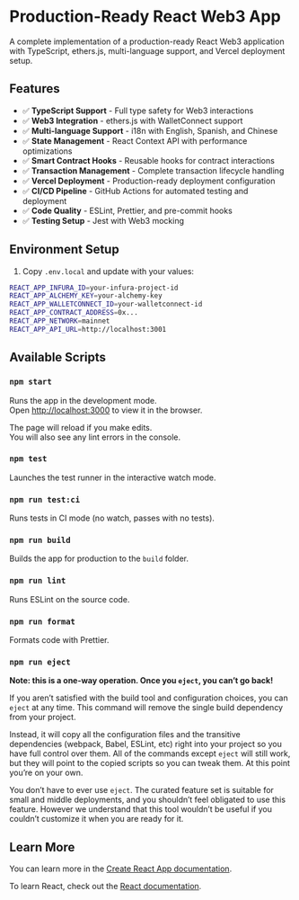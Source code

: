 # Production-Ready React Web3 App

A complete implementation of a production-ready React Web3 application with TypeScript, ethers.js, multi-language support, and Vercel deployment setup.

## Features

- ✅ **TypeScript Support** - Full type safety for Web3 interactions
- ✅ **Web3 Integration** - ethers.js with WalletConnect support
- ✅ **Multi-language Support** - i18n with English, Spanish, and Chinese
- ✅ **State Management** - React Context API with performance optimizations
- ✅ **Smart Contract Hooks** - Reusable hooks for contract interactions
- ✅ **Transaction Management** - Complete transaction lifecycle handling
- ✅ **Vercel Deployment** - Production-ready deployment configuration
- ✅ **CI/CD Pipeline** - GitHub Actions for automated testing and deployment
- ✅ **Code Quality** - ESLint, Prettier, and pre-commit hooks
- ✅ **Testing Setup** - Jest with Web3 mocking

## Environment Setup

1. Copy `.env.local` and update with your values:
```bash
REACT_APP_INFURA_ID=your-infura-project-id
REACT_APP_ALCHEMY_KEY=your-alchemy-key
REACT_APP_WALLETCONNECT_ID=your-walletconnect-id
REACT_APP_CONTRACT_ADDRESS=0x...
REACT_APP_NETWORK=mainnet
REACT_APP_API_URL=http://localhost:3001
```

## Available Scripts

### `npm start`

Runs the app in the development mode.\
Open [http://localhost:3000](http://localhost:3000) to view it in the browser.

The page will reload if you make edits.\
You will also see any lint errors in the console.

### `npm test`

Launches the test runner in the interactive watch mode.

### `npm run test:ci`

Runs tests in CI mode (no watch, passes with no tests).

### `npm run build`

Builds the app for production to the `build` folder.

### `npm run lint`

Runs ESLint on the source code.

### `npm run format`

Formats code with Prettier.

### `npm run eject`

**Note: this is a one-way operation. Once you `eject`, you can’t go back!**

If you aren’t satisfied with the build tool and configuration choices, you can `eject` at any time. This command will remove the single build dependency from your project.

Instead, it will copy all the configuration files and the transitive dependencies (webpack, Babel, ESLint, etc) right into your project so you have full control over them. All of the commands except `eject` will still work, but they will point to the copied scripts so you can tweak them. At this point you’re on your own.

You don’t have to ever use `eject`. The curated feature set is suitable for small and middle deployments, and you shouldn’t feel obligated to use this feature. However we understand that this tool wouldn’t be useful if you couldn’t customize it when you are ready for it.

## Learn More

You can learn more in the [Create React App documentation](https://facebook.github.io/create-react-app/docs/getting-started).

To learn React, check out the [React documentation](https://reactjs.org/).
